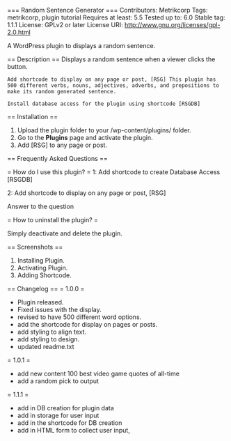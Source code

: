 === Random Sentence Generator ===
Contributors: Metrikcorp
Tags: metrikcorp, plugin tutorial
Requires at least: 5.5
Tested up to: 6.0
Stable tag: 1.1.1
License: GPLv2 or later
License URI: http://www.gnu.org/licenses/gpl-2.0.html
 
A WordPress plugin to displays a random sentence.  
 
== Description ==
    Displays a random sentence when a viewer clicks the button.
   
    Add shortcode to display on any page or post, [RSG] This plugin has 500 different verbs, nouns, adjectives, adverbs, and prepositions to make its random generated sentence.
   
    Install database access for the plugin using shortcode [RSGDB]
 
== Installation ==
 
1. Upload the plugin folder to your /wp-content/plugins/ folder.
2. Go to the **Plugins** page and activate the plugin.
3. Add [RSG] to any page or post.
 
== Frequently Asked Questions ==
 
= How do I use this plugin? =
1: Add shortcode to create Database Access [RSGDB]

2: Add shortcode to display on any page or post, [RSG]


 
Answer to the question
 
= How to uninstall the plugin? =
 
Simply deactivate and delete the plugin.
 
== Screenshots ==
1. Installing Plugin.
1. Activating Plugin.
1. Adding Shortcode.
 
== Changelog ==
= 1.0.0 =
* Plugin released.
* Fixed issues with the display.
* revised to have 500 different word options.
* add the shortcode for display on pages or posts.
* add styling to align text.
* add styling to design.
* updated readme.txt

= 1.0.1 =
* add new content 100 best video game quotes of all-time
* add a random pick to output

= 1.1.1 =
* add in DB creation for plugin data
* add in storage for user input
* add in the shortcode for DB creation
* add in HTML form to collect user input,